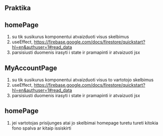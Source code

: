 ## Praktika

## homePage

1. su tik susikurus komponentui atvaizduoti visus skelbimus
2. useEffect, https://firebase.google.com/docs/firestore/quickstart?hl=en&authuser=1#read_data
3. parsisiusti duomenis irasyti i state ir pramapinti ir atvaizuoti jsx

## MyAccountPage

1. su tik susikurus komponentui atvaizduoti visus to vartotojo skelbimus
2. useEffect, https://firebase.google.com/docs/firestore/quickstart?hl=en&authuser=1#read_data
3. parsisiusti duomenis irasyti i state ir pramapinti ir atvaizuoti jsx

## homePage

1. jei vartotojas prisijunges atai jo skelbimai homepage turetu tureti kitokia fono spalva ar kitaip issiskirti
